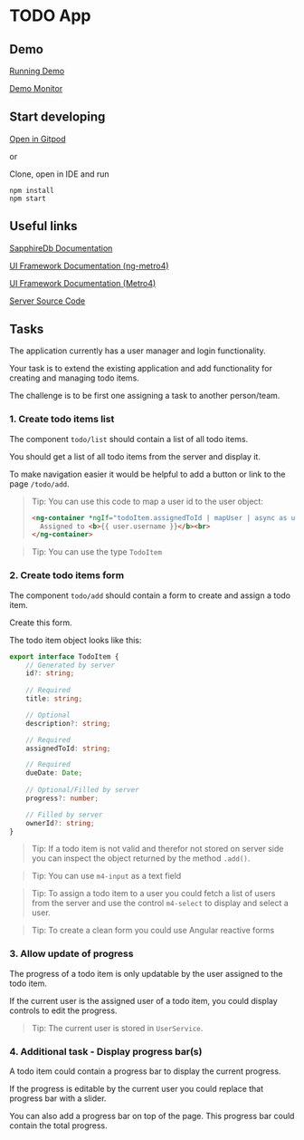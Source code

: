 # TODO App

## Demo

[Running Demo](https://mjanatzek.github.io/SapphireDb-TodoClient/demo/)

[Demo Monitor](https://mjanatzek.github.io/SapphireDb-TodoClient/monitor/)

## Start developing

[Open in Gitpod](https://gitpod.io/#https://github.com/mjanatzek/SapphireDb-TodoClient)

or

Clone, open in IDE and run

````
npm install
npm start
````

## Useful links

[SapphireDb Documentation](https://sapphire-db.com/start/main)

[UI Framework Documentation (ng-metro4)](https://morrisjdev.github.io/ng-metro4/#/)

[UI Framework Documentation (Metro4)](https://metroui.org.ua/)

[Server Source Code](https://github.com/mjanatzek/SapphireDb-TodoServer)

## Tasks

The application currently has a user manager and login functionality.

Your task is to extend the existing application and add functionality for creating and managing todo items.

The challenge is to be first one assigning a task to another person/team.

### 1. Create todo items list

The component `todo/list` should contain a list of all todo items.

You should get a list of all todo items from the server and display it.

To make navigation easier it would be helpful to add a button or link to the page `/todo/add`.

> Tip: You can use this code to map a user id to the user object:
> ````html
> <ng-container *ngIf="todoItem.assignedToId | mapUser | async as user">
>   Assigned to <b>{{ user.username }}</b><br>
> </ng-container>
> ````
 
> Tip: You can use the type `TodoItem`

### 2. Create todo items form

The component `todo/add` should contain a form to create and assign a todo item.

Create this form.

The todo item object looks like this:

````typescript
export interface TodoItem {
    // Generated by server
    id?: string;
    
    // Required
    title: string;

    // Optional
    description?: string;

    // Required
    assignedToId: string;

    // Required
    dueDate: Date;
    
    // Optional/Filled by server
    progress?: number;

    // Filled by server
    ownerId?: string;
}
````

> Tip: If a todo item is not valid and therefor not stored on server side you can inspect the object returned by the method `.add()`. 

> Tip: You can use `m4-input` as a text field

> Tip: To assign a todo item to a user you could fetch a list of users from the server and use the control
> `m4-select` to display and select a user.

> Tip: To create a clean form you could use Angular reactive forms

### 3. Allow update of progress

The progress of a todo item is only updatable by the user assigned to the todo item.

If the current user is the assigned user of a todo item, you could display controls to edit the progress.

> Tip: The current user is stored in `UserService`.

### 4. Additional task - Display progress bar(s)

A todo item could contain a progress bar to display the current progress.

If the progress is editable by the current user you could replace that progress bar with a slider.

You can also add a progress bar on top of the page.
This progress bar could contain the total progress.

